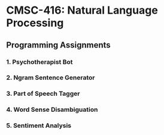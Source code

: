 # CMSC-416: Natural Language Processing

## Programming Assignments
### 1. Psychotherapist Bot
### 2. Ngram Sentence Generator
### 3. Part of Speech Tagger
### 4. Word Sense Disambiguation
### 5. Sentiment Analysis
